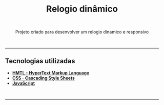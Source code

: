 <!--
    TITLE:      README
    AUTOR:      MATTHEUS PEREIRA
    DATA_INIT:  06.06.2023

    PROJECT:    Relogio dinâmico
    
    CONNECT ME:
        Linkedin: https://www.linkedin.com/in/gustavo-gon%C3%A7alves-dias-neves-3b76b3252/](https://github.com/mattheusp)
        github (curr-account): https://github.com/mattheusp
 -->
 
 <h1 align="center" alt="relogio-dinamico"><strong> Relogio dinâmico</strong></h1>

 <br/>

 <p align="center" alt="descrição">Projeto criado para desenvolver um relogio dinamico e responsivo</p>
 
 <br/><hr/>
 
 <h2>Tecnologias utilizadas</h2>

- **[HMTL - HyperText Markup Language](#html)**<br/>
- **[CSS - Cascading Style Sheets](#css)**<br/>
- **[JavaScript](#javascript)**<br/>

<br/><hr/>

<!-- 
    LOCAL VARIABLES
 -->

[html]: https://github.com/mattheusp/relogio-dinamico_HTML_CSS_JS/blob/main/index.html
[css]: https://github.com/mattheusp/relogio-dinamico_HTML_CSS_JS/blob/main/syles.css
[javascript]: https://github.com/mattheusp/relogio-dinamico_HTML_CSS_JS/blob/main/scripts.js
